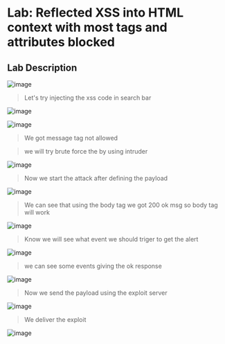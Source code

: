 # Lab: Reflected XSS into HTML context with most tags and attributes blocked #

## Lab Description ##

![image](https://github.com/anandurdas11/Web_Securityy/assets/83402050/9d33983b-9936-4674-a80d-4ea765bc013d)

> Let's try injecting the xss code in search bar

![image](https://github.com/anandurdas11/Web_Securityy/assets/83402050/6510cc62-b7e1-4d8d-8209-b61431bb8cb7)

![image](https://github.com/anandurdas11/Web_Securityy/assets/83402050/8dd25ac3-9b0c-47a5-b209-b6dd2411c060)

> We got message tag not allowed

> we will try brute force the by using intruder

![image](https://github.com/anandurdas11/Web_Securityy/assets/83402050/7a4589e0-78d2-42c5-832d-99da9c8a2dab)

> Now we start the attack after defining the payload

![image](https://github.com/anandurdas11/Web_Securityy/assets/83402050/499945e7-dbeb-4086-a7aa-653ea73187b1)

> We can see that using the body tag we got 200 ok msg so body tag will work

![image](https://github.com/anandurdas11/Web_Securityy/assets/83402050/99d60ca4-65ae-467b-8f72-3335d10846bc)

> Know we will see what event we should triger to get the alert

![image](https://github.com/anandurdas11/Web_Securityy/assets/83402050/59fd8d9c-fb5f-43bd-8231-4ae4f0d1340b)

> we can see some events giving the ok response

![image](https://github.com/anandurdas11/Web_Securityy/assets/83402050/a1d93b3b-cf88-4374-8137-92b552eae758)

> Now we send the payload using the exploit server

![image](https://github.com/anandurdas11/Web_Securityy/assets/83402050/56c27898-1e3c-44d1-829b-1d68734d31e8)

> We deliver the exploit

![image](https://github.com/anandurdas11/Web_Securityy/assets/83402050/8e14e673-b883-4669-a704-7f9a95981455)

